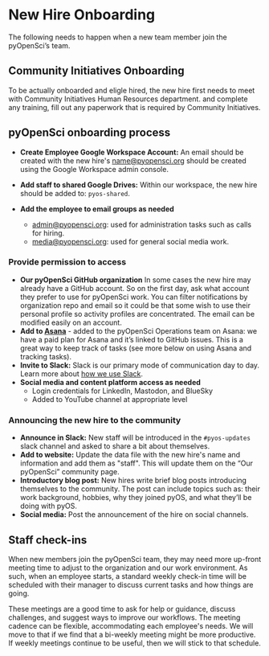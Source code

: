 # New Hire Onboarding

The following needs to happen when a new team member join the pyOpenSci’s team.

## Community Initiatives Onboarding

To be actually onboarded and eligle hired, the new hire first needs to meet with Community Initiatives Human Resources department.  and complete any training, fill out any paperwork that is required by Community Initiatives.

## pyOpenSci onboarding process

* **Create Employee Google Workspace Account:** An email should be created with the new hire's <name@pyopensci.org> should be created using the Google Workspace admin console.
* **Add staff to shared Google Drives:** Within our workspace, the new hire should be added to: `pyos-shared`.

* **Add the employee to email groups as needed**
  * [admin@pyopensci.org](mailto:admin@pyopensci.org): used for administration tasks such as calls for hiring.
  * [media@pyopensci.org](mailto:media@pyopensci.org): used for general social media work.

### Provide permission to access

* **Our pyOpenSci GitHub organization** In some cases the new hire may already have a GitHub account. So on the first day, ask what account they prefer to use for pyOpenSci work. You can filter notifications by organization repo and email so it could be that some wish to use their personal profile so activity profiles are concentrated. The email can be modified easily on an account.
* **Add to [Asana](https://asana.com/)** - added to the pyOpenSci Operations team on Asana: we have a paid plan for Asana and it’s linked to GitHub issues. This is a great way to keep track of tasks (see more below on using Asana and tracking tasks).
* **Invite to Slack:** Slack is our primary mode of communication day to day. Learn more about [how we use Slack](https://www.pyopensci.org/handbook/community/slack.html).
* **Social media and content platform access as needed**
  * Login credentials for LinkedIn, Mastodon, and BlueSky
  * Added to YouTube channel at appropriate level

### Announcing the new hire to the community

* **Announce in Slack:** New staff will be introduced in the `#pyos-updates` slack channel and asked to share a bit about themselves.
* **Add to website:** Update the data file with the new hire's name and information and add them as "staff". This will update them on the “Our pyOpenSci” community page.
* **Introductory blog post:** New hires write brief blog posts introducing themselves to the community. The post can include topics such as: their work background, hobbies, why they joined pyOS, and what they’ll be doing with pyOS.
* **Social media:** Post the announcement of the hire on social channels.

## Staff check-ins

When new members join the pyOpenSci team, they may need more up-front meeting time to adjust to the organization and our work environment. As such, when an employee starts, a standard weekly check-in time will be scheduled with their manager to discuss current tasks and how things are going.

These meetings are a good time to ask for help or guidance, discuss challenges, and suggest ways to improve our workflows. The meeting cadence can be flexible, accommodating each employee's needs. We will move to that if we find that a bi-weekly meeting might be more productive. If weekly meetings continue to be useful, then we will stick to that schedule.
